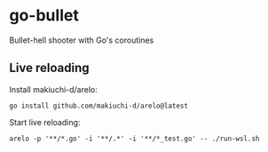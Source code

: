 # go-bullet
Bullet-hell shooter with Go's coroutines

## Live reloading
Install makiuchi-d/arelo:

```
go install github.com/makiuchi-d/arelo@latest
```

Start live reloading:

```
arelo -p '**/*.go' -i '**/.*' -i '**/*_test.go' -- ./run-wsl.sh
```
